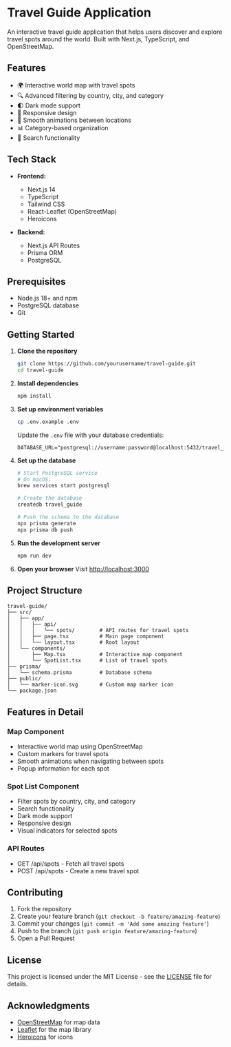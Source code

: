 # Travel Guide Application

An interactive travel guide application that helps users discover and explore travel spots around the world. Built with Next.js, TypeScript, and OpenStreetMap.

## Features

- 🌍 Interactive world map with travel spots
- 🔍 Advanced filtering by country, city, and category
- 🌓 Dark mode support
- 📱 Responsive design
- 🎯 Smooth animations between locations
- 📊 Category-based organization
- 🔎 Search functionality

## Tech Stack

- **Frontend:**
  - Next.js 14
  - TypeScript
  - Tailwind CSS
  - React-Leaflet (OpenStreetMap)
  - Heroicons

- **Backend:**
  - Next.js API Routes
  - Prisma ORM
  - PostgreSQL

## Prerequisites

- Node.js 18+ and npm
- PostgreSQL database
- Git

## Getting Started

1. **Clone the repository**
   ```bash
   git clone https://github.com/yourusername/travel-guide.git
   cd travel-guide
   ```

2. **Install dependencies**
   ```bash
   npm install
   ```

3. **Set up environment variables**
   ```bash
   cp .env.example .env
   ```
   Update the `.env` file with your database credentials:
   ```
   DATABASE_URL="postgresql://username:password@localhost:5432/travel_guide"
   ```

4. **Set up the database**
   ```bash
   # Start PostgreSQL service
   # On macOS:
   brew services start postgresql
   
   # Create the database
   createdb travel_guide
   
   # Push the schema to the database
   npx prisma generate
   npx prisma db push
   ```

5. **Run the development server**
   ```bash
   npm run dev
   ```

6. **Open your browser**
   Visit [http://localhost:3000](http://localhost:3000)

## Project Structure

```
travel-guide/
├── src/
│   ├── app/
│   │   ├── api/
│   │   │   └── spots/        # API routes for travel spots
│   │   ├── page.tsx          # Main page component
│   │   └── layout.tsx        # Root layout
│   └── components/
│       ├── Map.tsx           # Interactive map component
│       └── SpotList.tsx      # List of travel spots
├── prisma/
│   └── schema.prisma         # Database schema
├── public/
│   └── marker-icon.svg       # Custom map marker icon
└── package.json
```

## Features in Detail

### Map Component
- Interactive world map using OpenStreetMap
- Custom markers for travel spots
- Smooth animations when navigating between spots
- Popup information for each spot

### Spot List Component
- Filter spots by country, city, and category
- Search functionality
- Dark mode support
- Responsive design
- Visual indicators for selected spots

### API Routes
- GET /api/spots - Fetch all travel spots
- POST /api/spots - Create a new travel spot

## Contributing

1. Fork the repository
2. Create your feature branch (`git checkout -b feature/amazing-feature`)
3. Commit your changes (`git commit -m 'Add some amazing feature'`)
4. Push to the branch (`git push origin feature/amazing-feature`)
5. Open a Pull Request

## License

This project is licensed under the MIT License - see the [LICENSE](LICENSE) file for details.

## Acknowledgments

- [OpenStreetMap](https://www.openstreetmap.org/) for map data
- [Leaflet](https://leafletjs.com/) for the map library
- [Heroicons](https://heroicons.com/) for icons
